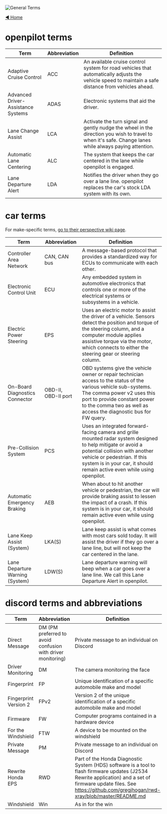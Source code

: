 ![General Terms](https://user-images.githubusercontent.com/37757984/82586637-bd104000-9b4c-11ea-92bf-6affc4f03835.jpg)

[◄ Home](https://github.com/commaai/openpilot/wiki)
# openpilot terms
Term | Abbreviation | Definition
--- | --- | ---
Adaptive Cruise Control | ACC | An available cruise control system for road vehicles that automatically adjusts the vehicle speed to maintain a safe distance from vehicles ahead.
Advanced Driver-Assistance Systems | ADAS | Electronic systems that aid the driver.
Lane Change Assist | LCA | Activate the turn signal and gently nudge the wheel in the direction you wish to travel to when it's safe. Change lanes while always paying attention.
Automatic Lane Centering | ALC | The system that keeps the car centered in the lane while openpilot is engaged.
Lane Departure Alert | LDA | Notifies the driver when they go over a lane line. openpilot replaces the car's stock LDA system with its own.

# car terms

For make-specific terms, [go to their perspective wiki page](https://github.com/commaai/openpilot/wiki#vehicle-information).

Term | Abbreviation | Definition
--- | --- | ---
Controller Area Network | CAN, CAN bus | A message-based protocol that provides a standardized way for ECUs to communicate with each other.
Electronic Control Unit | ECU | Any embedded system in automotive electronics that controls one or more of the electrical systems or subsystems in a vehicle.
Electric Power Steering | EPS | Uses an electric motor to assist the driver of a vehicle. Sensors detect the position and torque of the steering column, and a computer module applies assistive torque via the motor, which connects to either the steering gear or steering column.
On-Board Diagnostics Connector | OBD-II, OBD-II port | OBD systems give the vehicle owner or repair technician access to the status of the various vehicle sub-systems. The comma power v2 uses this port to provide constant power to the comma two as well as access the diagnostic bus for FW query.
Pre-Collision System | PCS | Uses an integrated forward-facing camera and grille mounted radar system designed to help mitigate or avoid a potential collision with another vehicle or pedestrian. If this system is in your car, it should remain active even while using openpilot.
Automatic Emergency Braking | AEB | When about to hit another vehicle or pedestrian, the car will provide braking assist to lessen the impact of a crash. If this system is in your car, it should remain active even while using openpilot.
Lane Keep Assist (System) | LKA(S) | Lane keep assist is what comes with most cars sold today. It will assist the driver if they go over a lane line, but will not keep the car centered in the lane.
Lane Departure Warning (System) | LDW(S) | Lane departure warning will beep when a car goes over a lane line. We call this Lane Departure Alert in openpilot.

# discord terms and abbreviations
Term | Abbreviation | Definition
--- | --- | ---
Direct Message | DM (PM preferred to avoid confusion with driver monitoring) | Private message to an individual on Discord
Driver Monitoring | DM | The camera monitoring the face
Fingerprint | FP | Unique identification of a specific automobile make and model
Fingerprint Version 2 | FPv2 | Version 2 of the unique identification of a specific automobile make and model
Firmware | FW | Computer programs contained in a hardware device
For the Windshield | FTW | A device to be mounted on the windshield
Private Message | PM | Private message to an individual on Discord
Rewrite Honda EPS | RWD | Part of the Honda Diagnostic System (HDS) software is a tool to flash firmware updates (J2534 Rewrite application) and a set of firmware update files. See https://github.com/gregjhogan/rwd-xray/blob/master/README.md
Windshield | Win | As in for the win
